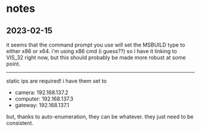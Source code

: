 notes
=====

2023-02-15
----------

it seems that the command prompt you use will set the MSBUILD type to either x86 or x64.
i'm using x86 cmd (i guess??) so i have it linking to VIS_32 right now, but this should
probably be made more robust at some point.

---


static ips are required! i have them set to

  * camera: 192.168.137.2
  * computer: 192.168.137.3
  * gateway: 192.168.137.1

but, thanks to auto-enumeration, they can be whatever. they just need to be consistent.
